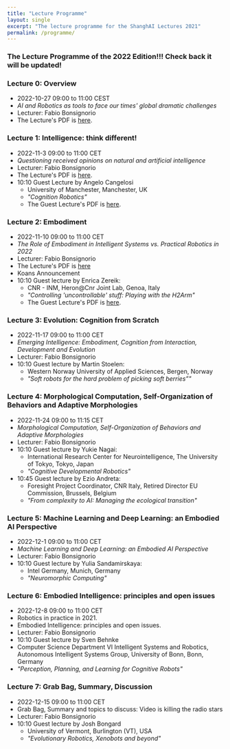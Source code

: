 ```yaml
---
title: "Lecture Programme"
layout: single
excerpt: "The lecture programme for the ShanghAI Lectures 2021"
permalink: /programme/
---
```


### The Lecture Programme of the 2022 Edition!!!  Check back it will be updated!

### Lecture 0: Overview
* 2022-10-27  09:00 to 11:00 CEST 
* *AI and Robotics as tools to face our times' global dramatic challenges* 
* Lecturer: Fabio Bonsignorio
* The Lecture's PDF is [here](https://shanghai-lectures.github.io/slides/ShanghAILecture0_2022FBPDF.pdf).


### Lecture 1: Intelligence: think different!
* 2022-11-3  09:00 to 11:00 CET 
* *Questioning received opinions on natural and artificial intelligence*
* Lecturer: Fabio Bonsignorio
* The Lecture's PDF is [here](https://shanghai-lectures.github.io/slides/ShanghAILecture1_2022FBPDF.pdf).
* 10:10 Guest Lecture by Angelo Cangelosi 
  * University of Manchester, Manchester, UK 
  * *"Cognition Robotics"*
  * The Guest Lecture's PDF is [here](https://shanghai-lectures.github.io/slides/Cangelosi-ShanghAI-2022_compressed.pdf).


### Lecture 2: Embodiment
* 2022-11-10 09:00 to 11:00 CET 
* *The Role of Embodiment in Intelligent Systems vs. Practical Robotics in 2022* 
* Lecturer: Fabio Bonsignorio
* The Lecture's PDF is [here](https://shanghai-lectures.github.io/slides/ShanghAILecture2_2022FBPDF.pdf)
* Koans Announcement 
* 10:10 Guest lecture by Enrica Zereik: 
  * CNR - INM, Heron@Cnr Joint Lab, Genoa, Italy 
  * *"Controlling 'uncontrollable' stuff: Playing with the H2Arm"*
  * The Guest Lecture's PDF is [here](https://shanghai-lectures.github.io/slides/Zereik_ShanghAIlectureNov2022.pdf).
  
### Lecture 3: Evolution: Cognition from Scratch
* 2022-11-17 09:00 to 11:00 CET 
* *Emerging Intelligence: Embodiment, Cognition from Interaction, Development and Evolution* 
* Lecturer: Fabio Bonsignorio
* 10:10 Guest lecture by Martin Stoelen: 
  * Western Norway University of Applied Sciences, Bergen, Norway
  * *"Soft robots for the hard problem of picking soft berries”"* 
  

### Lecture 4: Morphological Computation, Self-Organization of Behaviors and Adaptive Morphologies
* 2022-11-24 09:00 to 11:15 CET
* *Morphological Computation, Self-Organization of Behaviors and Adaptive Morphologies* 
* Lecturer: Fabio Bonsignorio
* 10:10 Guest lecture by Yukie Nagai: 
  *  International Research Center for Neurointelligence, The University of Tokyo, Tokyo, Japan
  * *"Cognitive Developmental Robotics"*
* 10:45 Guest lecture by Ezio Andreta: 
  * Foresight Project Coordinator, CNR Italy, Retired Director EU Commission, Brussels, Belgium
  * *"From complexity to AI: Managing the ecological transition"*

### Lecture 5: Machine Learning and Deep Learning: an Embodied AI Perspective
* 2022-12-1  09:00 to 11:00 CET
* *Machine Learning and Deep Learning: an Embodied AI Perspective*  
* Lecturer: Fabio Bonsignorio 
* 10:10 Guest lecture by Yulia Sandamirskaya: 
  * Intel Germany, Munich, Germany
  * *"Neuromorphic Computing"*



### Lecture  6: Embodied Intelligence: principles and open issues
* 2022-12-8 09:00 to 11:00 CET 
* Robotics in practice in 2021. 
* Embodied Intelligence: principles and open issues. 
* Lecturer: Fabio Bonsignorio
* 10:10 Guest lecture by Sven Behnke
*  Computer Science Department VI Intelligent Systems and Robotics, Autonomous Intelligent Systems Group, University of Bonn, Bonn, Germany
* *"Perception, Planning, and Learning for Cognitive Robots"*  

### Lecture  7: Grab Bag, Summary, Discussion
* 2022-12-15 09:00 to 11:00 CET
* Grab Bag, Summary and topics to discuss: Video is killing the radio stars 
* Lecturer: Fabio Bonsignorio
* 10:10 Guest lecture by Josh Bongard
   * University of Vermont, Burlington (VT), USA
   * *"Evolutionary Robotics, Xenobots and beyond"*







  


